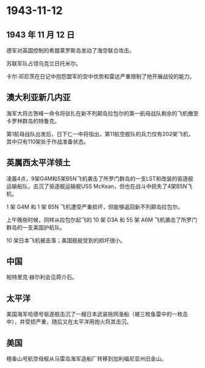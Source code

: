 # 1943-11-12

## 1943 年 11 月 12 日

德军对英国控制的希腊莱罗斯岛发动了海空联合攻击。

苏联军队占领乌克兰日托米尔。

卡尔·邓尼茨在日记中抱怨盟军的空中优势和雷达严重限制了他开展战役的能力。

## 澳大利亚新几内亚

海军大将古贺峰一命令将驻扎在新不列颠岛拉包尔的第一航母战队剩余的飞机撤至卡罗林群岛的特鲁克。

第1航母战队出发后，日下仁一中将指出，第11航空舰队的兵力仅有202架飞机，其中只有110架处于作战准备状态。

## 英属西太平洋领土

凌晨4点，9架G4M和5架B5N飞机袭击了所罗门群岛的一支LST和改装的驱逐舰运输船队，击沉了驱逐舰运输舰USS
McKean，但也在战斗中损失了4架B5N飞机。

1 架 G4M 和 1 架 B5N 飞机遭受严重损坏，但能够返回新不列颠岛拉包尔。

上午晚些时候，同样从拉包尔起飞的 10 架 D3A 和 55 架 A6M
飞机袭击了所罗门群岛的一支美国护航队。

10 架日本飞机被击落；美国舰艇受到的损坏很小。

## 中国

帕特里克·赫尔利会见蒋介石。

## 太平洋

美国海军哈德号驱逐舰击沉了一艘日本武装拖网渔船（被三枚鱼雷中的一枚击中），并受损严重，随后又在太平洋用炮火将其击沉。

## 美国

檀香山号航空母舰从马雷岛海军造船厂转移到加利福尼亚州旧金山。

